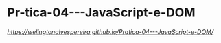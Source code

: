 # Pr-tica-04---JavaScript-e-DOM


###### https://welingtonalvespereira.github.io/Pratica-04---JavaScript-e-DOM/
